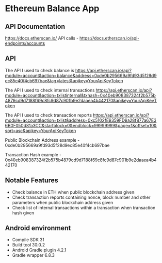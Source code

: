 # Ethereum Balance App

## API Documentation
https://docs.etherscan.io/
API calls - https://docs.etherscan.io/api-endpoints/accounts

## API
The API I used to check balance is 
https://api.etherscan.io/api?module=account&action=balance&address=0xde0b295669a9fd93d5f28d9ec85e40f4cb697bae&tag=latest&apikey=YourApiKeyToken

The API I used to check internal transactions 
https://api.etherscan.io/api?module=account&action=txlistinternal&txhash=0x40eb908387324f2b575b4879cd9d7188f69c8fc9d87c901b9e2daaea4b442170&apikey=YourApiKeyToken

The API I used to check transaction reports
https://api.etherscan.io/api?module=account&action=txlist&address=0xc5102fE9359FD9a28f877a67E36B0F050d81a3CC&startblock=0&endblock=99999999&page=1&offset=10&sort=asc&apikey=YourApiKeyToken

Public Blockchain Address example - 0xde0b295669a9fd93d5f28d9ec85e40f4cb697bae

Transaction Hash example - 0x40eb908387324f2b575b4879cd9d7188f69c8fc9d87c901b9e2daaea4b442170

## Notable Features
* Check balance in ETH when public blockchain address given
* Check transaction reports containing nonce, block number and other parameters when public blockchain address given
* Check list of internal transactions within a transaction when transaction hash given

## Android environment
- Compile SDK 31
- Build tool 30.0.2
- Android Gradle plugin 4.2.1
- Gradle wrapper 6.8.3
